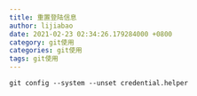 ```yaml
---
title: 重置登陆信息
author: lijiabao
date: 2021-02-23 02:34:26.179284000 +0800
category: git使用
categories: git使用
tags: git使用
---
```


`git config --system --unset credential.helper`